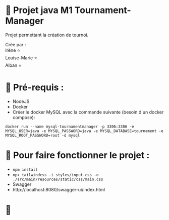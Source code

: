 # :space_invader: Projet java M1 Tournament-Manager

Projet permettant la création de tournoi.

Crée par : <br>
Irène :star:<br>
Louise-Marie :star:<br>
Alban :star:

# :mag_right: Pré-requis :

- NodeJS
- Docker 
- Créer le docker MySQL avec la commande suivante (besoin d'un docker compose):

`docker run --name mysql-tournamentmanager -p 3306:3306 -e MYSQL_USER=java -e MYSQL_PASSWORD=java -e MYSQL_DATABASE=tournament -e MYSQL_ROOT_PASSWORD=root -d mysql`

# :rocket: Pour faire fonctionner le projet :
  
 - `npm install` 
 - `npx tailwindcss -i styles/input.css -o ./src/main/resources/static/css/main.css`
 - Swagger
 - http://localhost:8080/swagger-ui/index.html
 
 # :star2:
